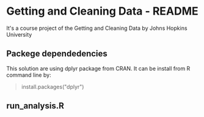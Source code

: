 # Getting and Cleaning Data - README
It's a course project of the Getting and Cleaning Data by Johns Hopkins University

## Packege dependedencies
This solution are using dplyr package from CRAN. It can be install from R command line by:

>install.packages("dplyr")

## run_analysis.R
